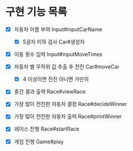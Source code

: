 # 구현 기능 목록

-[x] 자동차 이름 부여 Input#inputCarName
    -[x] 5글자 이하 검사 Car#생성자
-[x] 이동 횟수 입력 Input#inputMoveTimes

-[x] 자동차 별 무작위 값 추출 후 전진 Car#moveCar
    -[x] 4 이상이면 전진 아니면 가만히

-[x] 중간 결과 출력 Race#viewRace
-[x] 가장 많이 전진한 자동차 결정 Race#decideWinner
-[x] 가장 많이 전진한 자동차 출력 Race#printWinner

-[x] 레이스 진행 Race#startRace
-[x] 게임 진행 Game#play